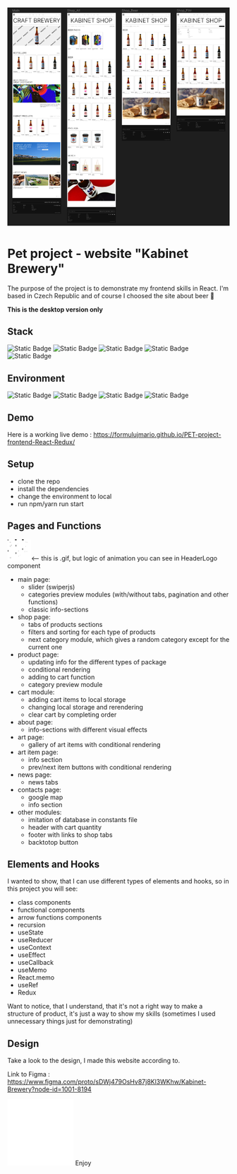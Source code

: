 # ![preview](/public/pics/preview.png)

# Pet project - website "Kabinet Brewery"
The purpose of the project is to demonstrate my frontend skills in React. I'm based in Czech Republic and of course I choosed the site about beer :beer:

**This is the desktop version only**

## Stack
![Static Badge](https://img.shields.io/badge/React-18.2.0-1C5D35)
![Static Badge](https://img.shields.io/badge/JS-EAD51A)
![Static Badge](https://img.shields.io/badge/CSS-242524)
![Static Badge](https://img.shields.io/badge/HTML-D1AA73)
![Static Badge](https://img.shields.io/badge/Redux-B90001)

 ## Environment
![Static Badge](https://img.shields.io/badge/VSCode-242524)
![Static Badge](https://img.shields.io/badge/npm-9.8.1-B90001)
![Static Badge](https://img.shields.io/badge/Git-2005CE)
![Static Badge](https://img.shields.io/badge/webPack-5.89.0-D1AA73)

## Demo
 Here is a working live demo :  https://formulujmario.github.io/PET-project-frontend-React-Redux/

## Setup
* clone the repo
* install the dependencies
* change the environment to local
* run npm/yarn run start 

## Pages and Functions
![beeranimation](/public/pics/animatedlogo.gif)<-- this is .gif, but logic of animation you can see in HeaderLogo component

* main page:
    + slider (swiperjs)
    + categories preview modules (with/without tabs, pagination and other functions)
    + classic info-sections
* shop page:
    + tabs of products sections
    + filters and sorting for each type of products
    + next category module, which gives a random category except for the current one
* product page:
    + updating info for the different types of package
    + conditional rendering
    + adding to cart function
    + category preview module
* cart module:
    + adding cart items to local storage
    + changing local storage and rerendering
    + clear cart by completing order
* about page:
    + info-sections with different visual effects
* art page:
    + gallery of art items with conditional rendering
* art item page:
    + info section
    + prev/next item buttons with conditional rendering
* news page:
    + news tabs
* contacts page:
    + google map
    + info section
* other modules:
    + imitation of database in constants file
    + header with cart quantity
    + footer with links to shop tabs
    + backtotop button

## Elements and Hooks

I wanted to show, that I can use different types of elements and hooks, so in this project you will see:
* class components
* functional components
* arrow functions components
* recursion
* useState
* useReducer
* useContext
* useEffect
* useCallback
* useMemo
* React.memo
* useRef
* Redux


Want to notice, that I understand, that it's not a right way to make a structure of product, it's just a way to show my skills (sometimes I used unnecessary things just for demonstrating)

## Design

Take a look to the design, I made this website according to.

Link to Figma : https://www.figma.com/proto/sDWj479OsHv87j8Kl3WKhw/Kabinet-Brewery?node-id=1001-8194

![beeranimation](/public/pics/BeerAnimation.gif) Enjoy